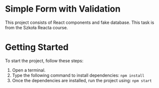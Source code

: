 # Simple Form with Validation

This project consists of React components and fake database. This task is from the Szkoła Reacta course.

# Getting Started

To start the project, follow these steps:

1. Open a terminal.
2. Type the following command to install dependencies: `npm install`
3. Once the dependencies are installed, run the project using: `npm start`
